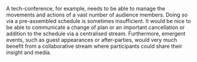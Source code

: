 A tech-conference, for example, needs to be able to manage the movements and actions of a vast number of audience members. Doing so via a pre-assembled schedule is sometimes insufficient. It would be nice to be able to communicate a change of plan or an important cancellation or addition to the schedule via a centralised stream. Furthermore, emergent events, such as guest appearances or after-parties, would very much benefit from a collaborative stream where participants could share their insight and media.